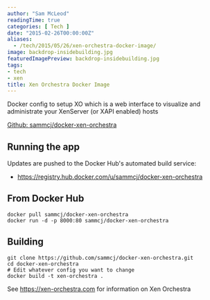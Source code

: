 ```yaml
---
author: "Sam McLeod"
readingTime: true
categories: [ Tech ]
date: "2015-02-26T00:00:00Z"
aliases:
  - /tech/2015/05/26/xen-orchestra-docker-image/
image: backdrop-insidebuilding.jpg
featuredImagePreview: backdrop-insidebuilding.jpg
tags:
- tech
- xen
title: Xen Orchestra Docker Image
---
```


Docker config to setup XO which is a web interface to visualize and administrate your XenServer (or XAPI enabled) hosts

[Github: sammcj/docker-xen-orchestra](https://github.com/sammcj/docker-xen-orchestra)

## Running the app

Updates are pushed to the Docker Hub's automated build service:

* <https://registry.hub.docker.com/u/sammcj/docker-xen-orchestra>


## From Docker Hub

```shell
docker pull sammcj/docker-xen-orchestra
docker run -d -p 8000:80 sammcj/docker-xen-orchestra
```

## Building

```shell
git clone https://github.com/sammcj/docker-xen-orchestra.git
cd docker-xen-orchestra
# Edit whatever config you want to change
docker build -t xen-orchestra .
```

See <https://xen-orchestra.com> for information on Xen Orchestra
